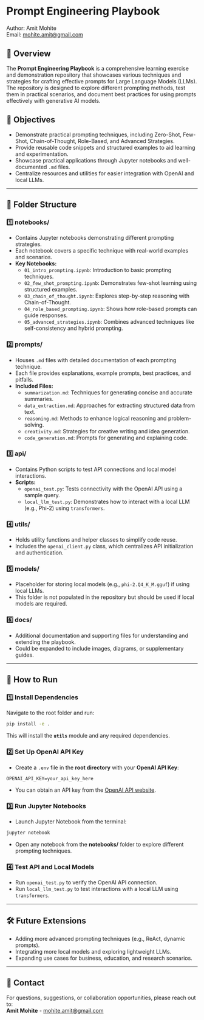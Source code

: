 # Prompt Engineering Playbook

Author: Amit Mohite  
Email: [mohite.amit@gmail.com](mailto:mohite.amit@gmail.com)

## 📌 Overview
The **Prompt Engineering Playbook** is a comprehensive learning exercise and demonstration repository that showcases various techniques and strategies for crafting effective prompts for Large Language Models (LLMs). The repository is designed to explore different prompting methods, test them in practical scenarios, and document best practices for using prompts effectively with generative AI models.

## 🎯 Objectives
- Demonstrate practical prompting techniques, including Zero-Shot, Few-Shot, Chain-of-Thought, Role-Based, and Advanced Strategies.
- Provide reusable code snippets and structured examples to aid learning and experimentation.
- Showcase practical applications through Jupyter notebooks and well-documented `.md` files.
- Centralize resources and utilities for easier integration with OpenAI and local LLMs.

---

## 📂 Folder Structure

### 1️⃣ **notebooks/**
- Contains Jupyter notebooks demonstrating different prompting strategies.
- Each notebook covers a specific technique with real-world examples and scenarios.
- **Key Notebooks:**
  - `01_intro_prompting.ipynb`: Introduction to basic prompting techniques.
  - `02_few_shot_prompting.ipynb`: Demonstrates few-shot learning using structured examples.
  - `03_chain_of_thought.ipynb`: Explores step-by-step reasoning with Chain-of-Thought.
  - `04_role_based_prompting.ipynb`: Shows how role-based prompts can guide responses.
  - `05_advanced_strategies.ipynb`: Combines advanced techniques like self-consistency and hybrid prompting.

### 2️⃣ **prompts/**
- Houses `.md` files with detailed documentation of each prompting technique.
- Each file provides explanations, example prompts, best practices, and pitfalls.
- **Included Files:**
  - `summarization.md`: Techniques for generating concise and accurate summaries.
  - `data_extraction.md`: Approaches for extracting structured data from text.
  - `reasoning.md`: Methods to enhance logical reasoning and problem-solving.
  - `creativity.md`: Strategies for creative writing and idea generation.
  - `code_generation.md`: Prompts for generating and explaining code.

### 3️⃣ **api/**
- Contains Python scripts to test API connections and local model interactions.
- **Scripts:**
  - `openai_test.py`: Tests connectivity with the OpenAI API using a sample query.
  - `local_llm_test.py`: Demonstrates how to interact with a local LLM (e.g., Phi-2) using `transformers`.

### 4️⃣ **utils/**
- Holds utility functions and helper classes to simplify code reuse.
- Includes the `openai_client.py` class, which centralizes API initialization and authentication.

### 5️⃣ **models/**
- Placeholder for storing local models (e.g., `phi-2.Q4_K_M.gguf`) if using local LLMs.
- This folder is not populated in the repository but should be used if local models are required.

### 6️⃣ **docs/**
- Additional documentation and supporting files for understanding and extending the playbook.
- Could be expanded to include images, diagrams, or supplementary guides.

---

## 🚀 How to Run

### 1️⃣ **Install Dependencies**
Navigate to the root folder and run:
```bash
pip install -e .
```
This will install the **`utils`** module and any required dependencies.

### 2️⃣ **Set Up OpenAI API Key**
- Create a `.env` file in the **root directory** with your **OpenAI API Key**:
```
OPENAI_API_KEY=your_api_key_here
```
- You can obtain an API key from the [OpenAI API website](https://platform.openai.com/signup).

### 3️⃣ **Run Jupyter Notebooks**
- Launch Jupyter Notebook from the terminal:
```bash
jupyter notebook
```
- Open any notebook from the **notebooks/** folder to explore different prompting techniques.

### 4️⃣ **Test API and Local Models**
- Run `openai_test.py` to verify the OpenAI API connection.
- Run `local_llm_test.py` to test interactions with a local LLM using `transformers`.

---

## 🛠 Future Extensions
- Adding more advanced prompting techniques (e.g., ReAct, dynamic prompts).
- Integrating more local models and exploring lightweight LLMs.
- Expanding use cases for business, education, and research scenarios.

---

## 📧 Contact
For questions, suggestions, or collaboration opportunities, please reach out to:  
**Amit Mohite** - [mohite.amit@gmail.com](mailto:mohite.amit@gmail.com)
